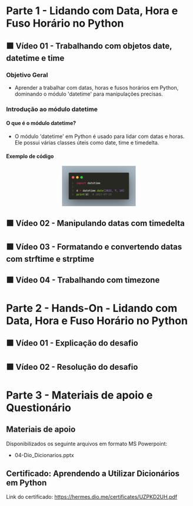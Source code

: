# Parte 1 - Lidando com Data, Hora e Fuso Horário no Python

## 🟩 Vídeo 01 - Trabalhando com objetos date, datetime e time

### Objetivo Geral

- Aprender a trabalhar com datas, horas e fusos horários em Python, dominando o módulo 'datetime' para manipulações precisas.

### Introdução ao módulo datetime

#### O que é o módulo datetime?

- O módulo 'datetime' em Python é usado para lidar com datas e horas. Ele possui várias classes úteis como date, time e timedelta.

#### Exemplo de código

<p align="center">
    <img src="images/image.png" alt="Diagrama" width="200">
</p>


## 🟩 Vídeo 02 - Manipulando datas com timedelta

## 🟩 Vídeo 03 - Formatando e convertendo datas com strftime e strptime

## 🟩 Vídeo 04 - Trabalhando com timezone


# Parte 2 - Hands-On - Lidando com Data, Hora e Fuso Horário no Python 

## 🟩 Vídeo 01 - Explicação do desafio

## 🟩 Vídeo 02 - Resolução do desafio

# Parte 3 - Materiais de apoio e Questionário

## Materiais de apoio

Disponibilizados os seguinte arquivos em formato MS Powerpoint:
- 04-Dio_Dicionarios.pptx

## Certificado: Aprendendo a Utilizar Dicionários em Python

Link do certificado: https://hermes.dio.me/certificates/UZPKD2UH.pdf
